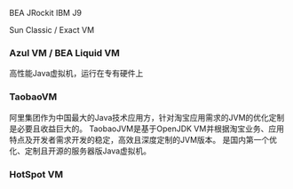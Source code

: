 BEA JRockit
IBM J9



Sun Classic / Exact VM

### Azul VM / BEA Liquid VM
高性能Java虚拟机，运行在专有硬件上

### TaobaoVM
阿里集团作为中国最大的Java技术应用方，针对淘宝应用需求的JVM的优化定制是必要且收益巨大的。
TaobaoJVM是基于OpenJDK VM并根据淘宝业务、应用特点及开发者需求开发的稳定，高效且深度定制的JVM版本。
是国内第一个优化、定制且开源的服务器版Java虚拟机。

### HotSpot VM

